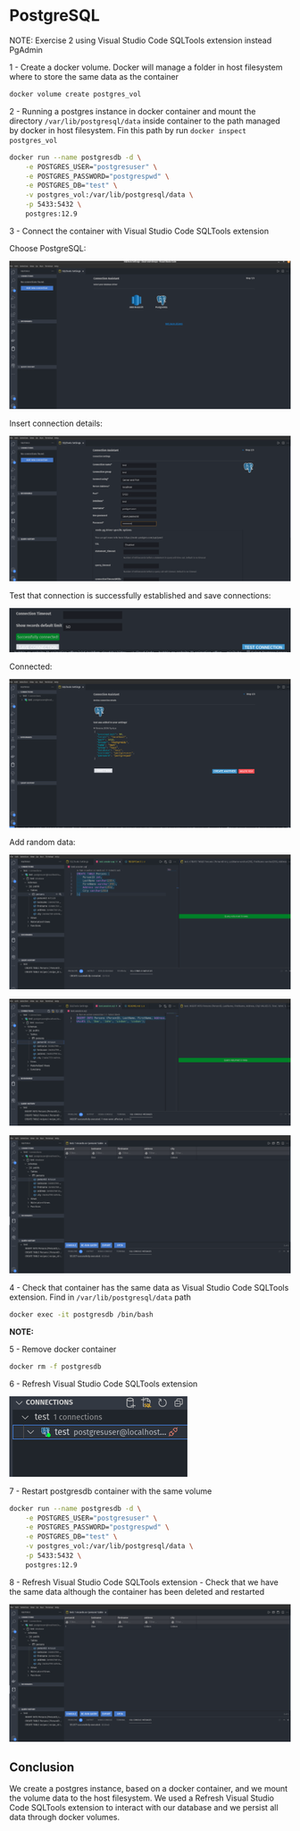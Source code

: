 # PostgreSQL

NOTE: Exercise 2 using Visual Studio Code SQLTools extension instead PgAdmin

1 - Create a docker volume. Docker will manage a folder in host filesystem where to store the same data as the container

```bash
docker volume create postgres_vol
```

2 - Running a postgres instance in docker container and mount the directory `/var/lib/postgresql/data` inside container to the path managed by docker in host filesystem. Fin this path by run `docker inspect postgres_vol`

```bash
docker run --name postgresdb -d \
    -e POSTGRES_USER="postgresuser" \
    -e POSTGRES_PASSWORD="postgrespwd" \
    -e POSTGRES_DB="test" \
    -v postgres_vol:/var/lib/postgresql/data \
    -p 5433:5432 \
    postgres:12.9
```

3 - Connect the container with Visual Studio Code SQLTools extension

Choose PostgreSQL:

![setup connection](/training-material/kubedev/006-Module7-Docker-first-module/docker-exercises/exercise_1_and_2/postgresql/postgres.png)

Insert connection details:

![setup connection1](/training-material/kubedev/006-Module7-Docker-first-module/docker-exercises/exercise_1_and_2/postgresql/postgres1.png)

Test that connection is successfully established and save connections:

![setup connection1](/training-material/kubedev/006-Module7-Docker-first-module/docker-exercises/exercise_1_and_2/postgresql/postgres2.png)

Connected:

![setup connection1](/training-material/kubedev/006-Module7-Docker-first-module/docker-exercises/exercise_1_and_2/postgresql/postgres3.png)

Add random data:

![setup connection1](/training-material/kubedev/006-Module7-Docker-first-module/docker-exercises/exercise_1_and_2/postgresql/postgres4.png)

![setup connection1](/training-material/kubedev/006-Module7-Docker-first-module/docker-exercises/exercise_1_and_2/postgresql/postgres4.1.png)

![setup connection1](/training-material/kubedev/006-Module7-Docker-first-module/docker-exercises/exercise_1_and_2/postgresql/postgres4.2.png)

4 - Check that container has the same data as Visual Studio Code SQLTools extension. Find in `/var/lib/postgresql/data` path

```bash
docker exec -it postgresdb /bin/bash
```

**NOTE:**

5 - Remove docker container

```bash
docker rm -f postgresdb
```

6 - Refresh Visual Studio Code SQLTools extension

![setup connection1](/training-material/kubedev/006-Module7-Docker-first-module/docker-exercises/exercise_1_and_2/postgresql/postgres5.png)

7 - Restart postgresdb container with the same volume

```bash
docker run --name postgresdb -d \
    -e POSTGRES_USER="postgresuser" \
    -e POSTGRES_PASSWORD="postgrespwd" \
    -e POSTGRES_DB="test" \
    -v postgres_vol:/var/lib/postgresql/data \
    -p 5433:5432 \
    postgres:12.9
```

8 - Refresh Visual Studio Code SQLTools extension - Check that we have the same data although the container has been deleted and restarted

![setup connection1](/training-material/kubedev/006-Module7-Docker-first-module/docker-exercises/exercise_1_and_2/postgresql/postgres4.2.png)

## Conclusion

We create a postgres instance, based on a docker container, and we mount the volume data to the host filesystem. We used a Refresh Visual Studio Code SQLTools extension to interact with our database and we persist all data through docker volumes.
